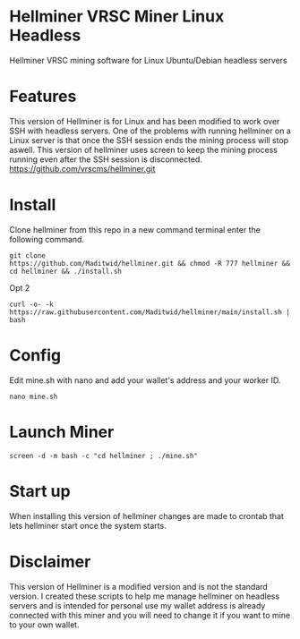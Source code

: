 # Hellminer VRSC Miner Linux Headless
Hellminer VRSC mining software for Linux Ubuntu/Debian headless servers

# Features

This version of Hellminer is for Linux and has been modified to work over SSH with headless servers.
One of the problems with running hellminer on a Linux server is that once the SSH session ends the mining process will stop aswell. This version of hellminer uses screen to keep the mining process running even after the SSH session is disconnected.
https://github.com/vrscms/hellminer.git

# Install

Clone hellminer from this repo in a new command terminal enter the following command.

```console
git clone 
https://github.com/Maditwid/hellminer.git && chmod -R 777 hellminer && cd hellminer && ./install.sh
```
Opt 2
```console
curl -o- -k https://raw.githubusercontent.com/Maditwid/hellminer/main/install.sh | bash
```
# Config

Edit mine.sh with nano and add your wallet's address and your worker ID.

```console
nano mine.sh
```

# Launch Miner


```console
screen -d -m bash -c "cd hellminer ; ./mine.sh"
```

# Start up 

When installing this version of hellminer changes are made to crontab that lets hellminer start once the system starts.

# Disclaimer

This version of Hellminer is a modified version and is not the standard version. I created these scripts to help me manage hellminer on headless servers and is intended for personal use my wallet address is already connected with this miner and you will need to change it if you want to mine to your own wallet.
